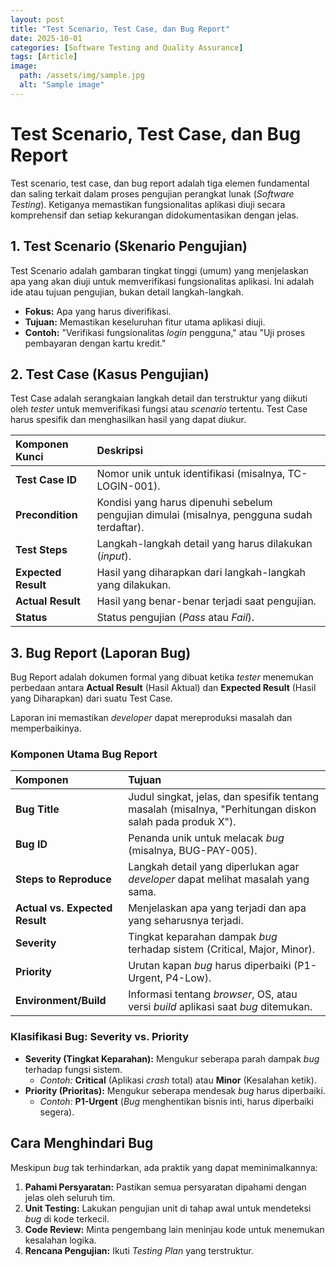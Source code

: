 ```yaml
---
layout: post
title: "Test Scenario, Test Case, dan Bug Report"
date: 2025-10-01
categories: [Software Testing and Quality Assurance]
tags: [Article]
image:
  path: /assets/img/sample.jpg
  alt: "Sample image"
---
```

# Test Scenario, Test Case, dan Bug Report

Test scenario, test case, dan bug report adalah tiga elemen fundamental dan saling terkait dalam proses pengujian perangkat lunak (*Software Testing*). Ketiganya memastikan fungsionalitas aplikasi diuji secara komprehensif dan setiap kekurangan didokumentasikan dengan jelas.

## 1. Test Scenario (Skenario Pengujian)

Test Scenario adalah gambaran tingkat tinggi (umum) yang menjelaskan apa yang akan diuji untuk memverifikasi fungsionalitas aplikasi. Ini adalah ide atau tujuan pengujian, bukan detail langkah-langkah.

* **Fokus:** Apa yang harus diverifikasi.
* **Tujuan:** Memastikan keseluruhan fitur utama aplikasi diuji.
* **Contoh:** "Verifikasi fungsionalitas *login* pengguna," atau "Uji proses pembayaran dengan kartu kredit."

## 2. Test Case (Kasus Pengujian)

Test Case adalah serangkaian langkah detail dan terstruktur yang diikuti oleh *tester* untuk memverifikasi fungsi atau *scenario* tertentu. Test Case harus spesifik dan menghasilkan hasil yang dapat diukur.

| Komponen Kunci | Deskripsi |
| :--- | :--- |
| **Test Case ID** | Nomor unik untuk identifikasi (misalnya, TC-LOGIN-001). |
| **Precondition** | Kondisi yang harus dipenuhi sebelum pengujian dimulai (misalnya, pengguna sudah terdaftar). |
| **Test Steps** | Langkah-langkah detail yang harus dilakukan (*input*). |
| **Expected Result** | Hasil yang diharapkan dari langkah-langkah yang dilakukan. |
| **Actual Result** | Hasil yang benar-benar terjadi saat pengujian. |
| **Status** | Status pengujian (*Pass* atau *Fail*). |

## 3. Bug Report (Laporan Bug)

Bug Report adalah dokumen formal yang dibuat ketika *tester* menemukan perbedaan antara **Actual Result** (Hasil Aktual) dan **Expected Result** (Hasil yang Diharapkan) dari suatu Test Case.

Laporan ini memastikan *developer* dapat mereproduksi masalah dan memperbaikinya.

### Komponen Utama Bug Report

| Komponen | Tujuan |
| :--- | :--- |
| **Bug Title** | Judul singkat, jelas, dan spesifik tentang masalah (misalnya, "Perhitungan diskon salah pada produk X"). |
| **Bug ID** | Penanda unik untuk melacak *bug* (misalnya, BUG-PAY-005). |
| **Steps to Reproduce** | Langkah detail yang diperlukan agar *developer* dapat melihat masalah yang sama. |
| **Actual vs. Expected Result** | Menjelaskan apa yang terjadi dan apa yang seharusnya terjadi. |
| **Severity** | Tingkat keparahan dampak *bug* terhadap sistem (Critical, Major, Minor). |
| **Priority** | Urutan kapan *bug* harus diperbaiki (P1-Urgent, P4-Low). |
| **Environment/Build** | Informasi tentang *browser*, OS, atau versi *build* aplikasi saat *bug* ditemukan. |

### Klasifikasi Bug: Severity vs. Priority

* **Severity (Tingkat Keparahan):** Mengukur seberapa parah dampak *bug* terhadap fungsi sistem.
    * *Contoh:* **Critical** (Aplikasi *crash* total) atau **Minor** (Kesalahan ketik).
* **Priority (Prioritas):** Mengukur seberapa mendesak *bug* harus diperbaiki.
    * *Contoh:* **P1-Urgent** (*Bug* menghentikan bisnis inti, harus diperbaiki segera).

## Cara Menghindari Bug

Meskipun *bug* tak terhindarkan, ada praktik yang dapat meminimalkannya:

1.  **Pahami Persyaratan:** Pastikan semua persyaratan dipahami dengan jelas oleh seluruh tim.
2.  **Unit Testing:** Lakukan pengujian unit di tahap awal untuk mendeteksi *bug* di kode terkecil.
3.  **Code Review:** Minta pengembang lain meninjau kode untuk menemukan kesalahan logika.
4.  **Rencana Pengujian:** Ikuti *Testing Plan* yang terstruktur.